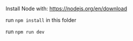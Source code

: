 Install Node with:
https://nodejs.org/en/download

run ``npm install`` in this folder

run ``npm run dev``
